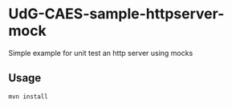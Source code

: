 # UdG-CAES-sample-httpserver-mock

Simple example for unit test an http server using mocks

## Usage

```
mvn install
```

